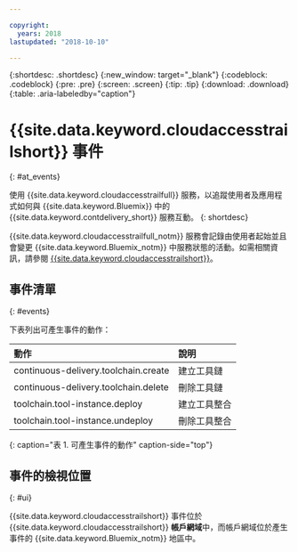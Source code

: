```yaml
---

copyright:
  years: 2018
lastupdated: "2018-10-10"

---
```


{:shortdesc: .shortdesc}
{:new_window: target="_blank"}
{:codeblock: .codeblock}
{:pre: .pre}
{:screen: .screen}
{:tip: .tip}
{:download: .download}
{:table: .aria-labeledby="caption"}

<!-- Name your file `at-events.md` and include it in the Reference nav group in your toc file. -->

# {{site.data.keyword.cloudaccesstrailshort}} 事件
{: #at_events}

使用 {{site.data.keyword.cloudaccesstrailfull}} 服務，以追蹤使用者及應用程式如何與 {{site.data.keyword.Bluemix}} 中的 {{site.data.keyword.contdelivery_short}} 服務互動。
{: shortdesc}

{{site.data.keyword.cloudaccesstrailfull_notm}} 服務會記錄由使用者起始並且會變更 {{site.data.keyword.Bluemix_notm}} 中服務狀態的活動。如需相關資訊，請參閱 [{{site.data.keyword.cloudaccesstrailshort}}](/docs/services/cloud-activity-tracker/index.html#getting-started-with-cla)。

<!-- You can create different sections to group events by area. -->

## 事件清單
{: #events}

下表列出可產生事件的動作：

| 動作 |說明| 
|:-----------------|:-----------------|
| continuous-delivery.toolchain.create | 建立工具鏈 | 
| continuous-delivery.toolchain.delete | 刪除工具鏈 |
| toolchain.tool-instance.deploy | 建立工具整合 |
| toolchain.tool-instance.undeploy | 刪除工具整合 |
{: caption="表 1. 可產生事件的動作" caption-side="top"}

## 事件的檢視位置
{: #ui}

<!-- Option 2: Add the following sentence if your service sends events to the account domain. -->

{{site.data.keyword.cloudaccesstrailshort}} 事件位於 {{site.data.keyword.cloudaccesstrailshort}} **帳戶網域**中，而帳戶網域位於產生事件的 {{site.data.keyword.Bluemix_notm}} 地區中。
